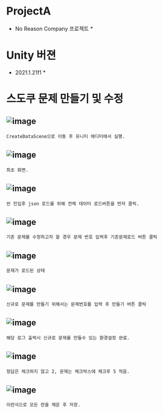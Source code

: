 # ProjectA
* No Reason Company 프로젝트 *

# Unity 버젼
* 2021.1.21f1 *

# 스도쿠 문제 만들기 및 수정
![image](https://user-images.githubusercontent.com/15643337/135591281-d8e083dd-af69-4498-9bbd-32068c3c9ae1.png)
-
	CreateDataScene으로 이동 후 유니티 에디터에서 실행.



![image](https://user-images.githubusercontent.com/15643337/135589526-69938742-91eb-4f06-a3f1-34e122fbe550.png)
-
	최초 화면.



![image](https://user-images.githubusercontent.com/15643337/135589574-5a15f999-fad6-4af0-98a8-1cf2cf53b5c6.png)
-
	씬 진입후 json 로드를 위해 전체 데이터 로드버튼을 먼저 클릭.



![image](https://user-images.githubusercontent.com/15643337/135589643-8aa5d4e0-8b52-4274-b45f-b4e391f2eabf.png)
-
	기존 문제를 수정하고자 할 경우 문제 번호 입력후 기존문제로드 버튼 클릭


![image](https://user-images.githubusercontent.com/15643337/135589712-68309aa9-179c-4690-bae9-c6527e3608ba.png)
-
	문제가 로드된 상태



![image](https://user-images.githubusercontent.com/15643337/135589749-801b033a-51fe-43e8-8658-30bd69c46297.png)
-
	신규로 문제를 만들기 위해서는 문제번호를 입력 후 만들기 버튼 클릭



![image](https://user-images.githubusercontent.com/15643337/135589797-2c9914c7-e633-48f3-81de-74d3c1122c76.png)
-
	해당 로그 출력시 신규로 문제를 만들수 있는 환경설정 완료.



![image](https://user-images.githubusercontent.com/15643337/135590960-3df00568-544c-4774-91fc-d80c68e87924.png)
-
	정답은 체크하지 않고 2, 문제는 체크박스에 체크후 5 적음.



![image](https://user-images.githubusercontent.com/15643337/135591043-a7737126-ad62-4e69-b364-d1ec2d7eed25.png)
-
	이런식으로 모든 란을 채운 후 저장.
